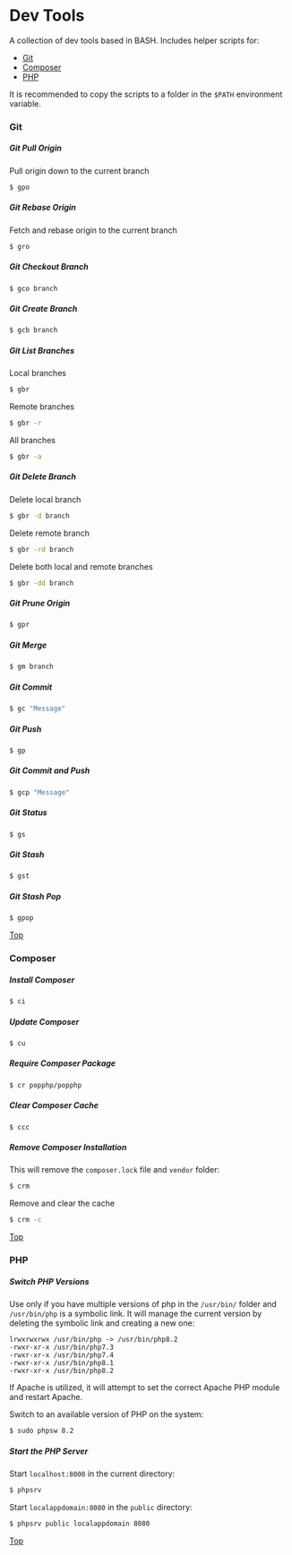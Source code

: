 # Dev Tools

A collection of dev tools based in BASH. Includes helper scripts for:

* [Git](#git)
* [Composer](#composer)
* [PHP](#php)

It is recommended to copy the scripts to a folder in the `$PATH` environment variable.

### Git

##### Git Pull Origin

Pull origin down to the current branch

```bash
$ gpo
```

##### Git Rebase Origin

Fetch and rebase origin to the current branch

```bash
$ gro
```

##### Git Checkout Branch

```bash
$ gco branch
```

##### Git Create Branch

```bash
$ gcb branch
```

##### Git List Branches

Local branches

```bash
$ gbr
```
Remote branches

```bash
$ gbr -r
```

All branches

```bash
$ gbr -a
```

##### Git Delete Branch

Delete local branch

```bash
$ gbr -d branch
```

Delete remote branch

```bash
$ gbr -rd branch
```

Delete both local and remote branches

```bash
$ gbr -dd branch
```

##### Git Prune Origin

```bash
$ gpr
```

##### Git Merge

```bash
$ gm branch
```

##### Git Commit

```bash
$ gc "Message"
```

##### Git Push

```bash
$ gp
```

##### Git Commit and Push

```bash
$ gcp "Message"
```


##### Git Status

```bash
$ gs
```

##### Git Stash

```bash
$ gst
```

##### Git Stash Pop

```bash
$ gpop
```

[Top](#dev-tools)

### Composer

##### Install Composer

```bash
$ ci
```

##### Update Composer

```bash
$ cu
```

##### Require Composer Package

```bash
$ cr popphp/popphp
```

##### Clear Composer Cache

```bash
$ ccc
```

##### Remove Composer Installation

This will remove the `composer.lock` file and `vendor` folder:

```bash
$ crm
```

Remove and clear the cache 

```bash
$ crm -c
```

[Top](#dev-tools)

### PHP

##### Switch PHP Versions

Use only if you have multiple versions of php in the `/usr/bin/` folder and `/usr/bin/php`
is a symbolic link. It will manage the current version by deleting the symbolic link
and creating a new one:

``` text
lrwxrwxrwx /usr/bin/php -> /usr/bin/php8.2
-rwxr-xr-x /usr/bin/php7.3
-rwxr-xr-x /usr/bin/php7.4
-rwxr-xr-x /usr/bin/php8.1
-rwxr-xr-x /usr/bin/php8.2
```

If Apache is utilized, it will attempt to set the correct Apache PHP module and restart Apache.

Switch to an available version of PHP on the system:

```bash
$ sudo phpsw 8.2
```

##### Start the PHP Server

Start `localhost:8000` in the current directory:

```bash
$ phpsrv
```

Start `localappdomain:8080` in the `public` directory:

```bash
$ phpsrv public localappdomain 8080
```

[Top](#dev-tools)
